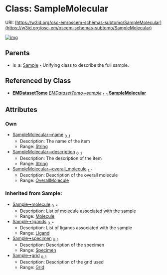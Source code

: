 
# Class: SampleMolecular



URI: [https://w3id.org/osc-em/oscem-schemas-subtomo/SampleMolecular](https://w3id.org/osc-em/oscem-schemas-subtomo/SampleMolecular)


[![img](https://yuml.me/diagram/nofunky;dir:TB/class/[Specimen],[OverallMolecule]<overall_molecule%201..1-++[SampleMolecular&#124;name:string%20%3F;description:string%20%3F],[EMDatasetTomo]++-%20sample%201..1>[SampleMolecular],[Sample]^-[SampleMolecular],[Sample],[OverallMolecule],[Molecule],[Ligand],[Grid],[EMDatasetTomo])](https://yuml.me/diagram/nofunky;dir:TB/class/[Specimen],[OverallMolecule]<overall_molecule%201..1-++[SampleMolecular&#124;name:string%20%3F;description:string%20%3F],[EMDatasetTomo]++-%20sample%201..1>[SampleMolecular],[Sample]^-[SampleMolecular],[Sample],[OverallMolecule],[Molecule],[Ligand],[Grid],[EMDatasetTomo])

## Parents

 *  is_a: [Sample](Sample.md) - Unifying class to describe the full sample.

## Referenced by Class

 *  **[EMDatasetTomo](EMDatasetTomo.md)** *[EMDatasetTomo➞sample](EMDatasetTomo_sample.md)*  <sub>1..1</sub>  **[SampleMolecular](SampleMolecular.md)**

## Attributes


### Own

 * [SampleMolecular➞name](SampleMolecular_name.md)  <sub>0..1</sub>
     * Description: The name of the item
     * Range: [String](types/String.md)
 * [SampleMolecular➞description](SampleMolecular_description.md)  <sub>0..1</sub>
     * Description: The description of the item
     * Range: [String](types/String.md)
 * [SampleMolecular➞overall_molecule](SampleMolecular_overall_molecule.md)  <sub>1..1</sub>
     * Description: Description of the overall molecule
     * Range: [OverallMolecule](OverallMolecule.md)

### Inherited from Sample:

 * [Sample➞molecule](Sample_molecule.md)  <sub>0..\*</sub>
     * Description: List of molecule associated with the sample
     * Range: [Molecule](Molecule.md)
 * [Sample➞ligands](Sample_ligands.md)  <sub>0..\*</sub>
     * Description: List of ligands associated with the sample
     * Range: [Ligand](Ligand.md)
 * [Sample➞specimen](Sample_specimen.md)  <sub>0..1</sub>
     * Description: Description of the specimen
     * Range: [Specimen](Specimen.md)
 * [Sample➞grid](Sample_grid.md)  <sub>0..1</sub>
     * Description: Description of the grid used
     * Range: [Grid](Grid.md)
